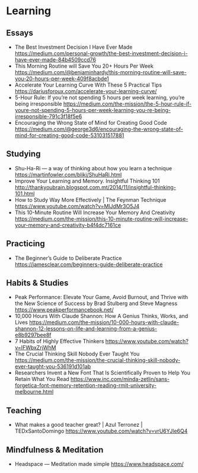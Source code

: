 
# Learning

## Essays

* The Best Investment Decision I Have Ever Made
  https://medium.com/personal-growth/the-best-investment-decision-i-have-ever-made-84b4509ccd76
* This Morning Routine will Save You 20+ Hours Per Week
  https://medium.com/@benjaminhardy/this-morning-routine-will-save-you-20-hours-per-week-409f8acbde1
* Accelerate Your Learning Curve With These 5 Practical Tips
  https://dariusforoux.com/accelerate-your-learning-curve/
* 5-Hour Rule: If you’re not spending 5 hours per week learning, you’re being irresponsible
  https://medium.com/the-mission/the-5-hour-rule-if-youre-not-spending-5-hours-per-week-learning-you-re-being-irresponsible-791c3f18f5e6
* Encouraging the Wrong State of Mind for Creating Good Code
  https://medium.com/@george3d6/encouraging-the-wrong-state-of-mind-for-creating-good-code-531031517881

## Studying

* Shu-Ha-Ri — a way of thinking about how you learn a technique
  https://martinfowler.com/bliki/ShuHaRi.html
* Improve Your Learning and Memory. Insightful Thinking 101
  http://thankyoubrain.blogspot.com.mt/2014/11/insightful-thinking-101.html
* How to Study Way More Effectively | The Feynman Technique
  https://www.youtube.com/watch?v=MlJdMr3O5J4
* This 10-Minute Routine Will Increase Your Memory And Creativity
  https://medium.com/the-mission/this-10-minute-routine-will-increase-your-memory-and-creativity-b4f4dc7161ce

## Practicing

* The Beginner’s Guide to Deliberate Practice
  https://jamesclear.com/beginners-guide-deliberate-practice

## Habits & Studies

* Peak Performance: Elevate Your Game, Avoid Burnout, and Thrive with the New Science of Success by Brad Stulberg and Steve Magness
  https://www.peakperformancebook.net/
* 10,000 Hours With Claude Shannon: How A Genius Thinks, Works, and Lives
  https://medium.com/the-mission/10-000-hours-with-claude-shannon-12-lessons-on-life-and-learning-from-a-genius-e8b9297bee8f
* 7 Habits of Highly Effective Thinkers
  https://www.youtube.com/watch?v=IFWbxZrjWhM
* The Crucial Thinking Skill Nobody Ever Taught You
  https://medium.com/the-mission/the-crucial-thinking-skill-nobody-ever-taught-you-536191d101ab
* Researchers Invent a New Font That Is Scientifically Proven to Help You Retain What You Read
  https://www.inc.com/minda-zetlin/sans-forgetica-font-memory-retention-reading-rmit-university-melbourne.html

## Teaching

* What makes a good teacher great? | Azul Terronez | TEDxSantoDomingo
  https://www.youtube.com/watch?v=vrU6YJle6Q4

## Mindfulness & Meditation

* Headspace — Meditation made simple
  https://www.headspace.com/
